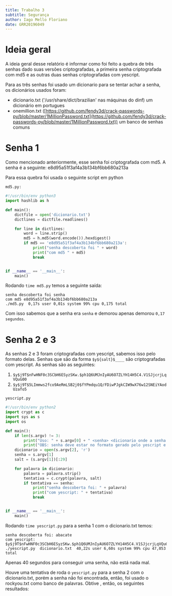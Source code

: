 ```yaml
---
title: Trabalho 3
subtitle: Segurança
author: Iago Mello Floriano 
date: GRR20196049
---
```


# Ideia geral

A ideia geral desse relatório é informar como foi feito a quebra de três senhas dado
suas versões criptografadas, a primeira senha criptografada com md5 e as outras duas
senhas criptografadas com yescript.

Para as três senhas foi usado um dicionario para se tentar achar a senha, os dicionários
usados foram:

- dicionario.txt ('/usr/share/dict/brazilian' nas máquinas do dinf) um dicionário em portugues
- onemillion.txt ([https://github.com/fendy3d/crack-passwords-py/blob/master/1MillionPassword.txt](https://github.com/fendy3d/crack-passwords-py/blob/master/1MillionPassword.txt)) um banco de senhas comuns

# Senha 1

Como mencionado anteriormente, esse senha foi criptografada com md5. A senha é a seguinte:
e8d95a51f3af4a3b134bf6bb680a213a

Para essa quebra foi usada o seguinte script em python

`md5.py:`
```python
#!/usr/bin/env python3
import hashlib as h

def main():
    dictfile = open('dicionario.txt')
    dictlines = dictfile.readlines()

    for line in dictlines:
        word = line.strip()
        md5 = h.md5(word.encode()).hexdigest()
        if md5 == 'e8d95a51f3af4a3b134bf6bb680a213a':
            print("senha descoberta foi " + word)
            print("com md5 " + md5)
            break


if __name__ == '__main__':
    main()
```

Rodando `time md5.py` temos a seguinte saída:

```
senha descoberta foi senha
com md5 e8d95a51f3af4a3b134bf6bb680a213a
./md5.py  0,17s user 0,01s system 99% cpu 0,175 total
```

Com isso sabemos que a senha era `senha` e demorou apenas demorou `0,17 segundos`.

# Senha 2 e 3

As senhas 2 e 3 foram criptografadas com yescript, sabemos isso pelo formato delas.
Senhas que são da forma `$y${salt}$____` são criptografadas com yescript. As senhas são
as seguintes:

1. `$y$j9T$nFwHNF0c3SCbH6ESyzSKw.$ph1Q6UMJnIyAU6O7ZLYH14H5C4.V1SJjcrjLqVQuG00`
2. `$y$j9T$5LImmws2fco9AeRmLSB2j0$fYPmdqu1Q/FDiwPJgkCIW9wX76w12SNEiYAodUzafo5`

`yescript.py`
```python
#!/usr/bin/env python2
import crypt as c
import sys as s
import os

def main():
    if len(s.argv) != 3:
        print("Uso: " + s.argv[0] + " <senha> <dicionario onde a senha sera procurada>")
        print("OBS: senha deve estar no formato gerado pelo yescript e com o salt")
    dicionario = open(s.argv[2], 'r')
    senha = s.argv[1]
    salt = (s.argv[1])[:29]

    for palavra in dicionario:
        palavra = palavra.strip()
        tentativa = c.crypt(palavra, salt)
        if tentativa == senha:
            print("senha descoberta foi: " + palavra)
            print("com yescript: " + tentativa)
            break


if __name__ == '__main__':
    main()
```

Rodando `time yescript.py` para a senha 1 com o dicionario.txt temos:
```
senha descoberta foi: abacate
com yescript: $y$j9T$nFwHNF0c3SCbH6ESyzSKw.$ph1Q6UMJnIyAU6O7ZLYH14H5C4.V1SJjcrjLqVQuG00
./yescript.py  dicionario.txt  40,22s user 6,60s system 99% cpu 47,053 total
```
Apenas 40 segundos para conseguir uma senha, não está nada mal.

Houve uma tentativa de roda o `yescript.py` para a senha 2 com o dicionario.txt, porém
a senha não foi encontrada, então, foi usado o rockyou.txt como banco de palavras. Obtive
, então, os seguintes resultados:
